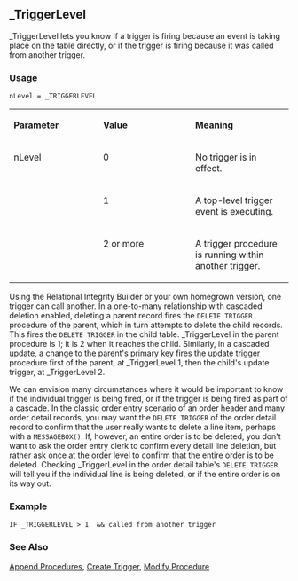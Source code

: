 ## _TriggerLevel

_TriggerLevel lets you know if a trigger is firing because an event is taking place on the table directly, or if the trigger is firing because it was called from another trigger.

### Usage

```foxpro
nLevel = _TRIGGERLEVEL
```
<table>
<tr>
  <td width="32%" valign="top">
  <p><b>Parameter</b></p>
  </td>
  <td width="23%" valign="top">
  <p><b>Value</b></p>
  </td>
  <td width="45%" valign="top">
  <p><b>Meaning</b></p>
  </td>
 </tr>
<tr>
  <td width="32%" rowspan="3" valign="top">
  <p>nLevel</p>
  </td>
  <td width="23%" valign="top">
  <p>0</p>
  </td>
  <td width="45%" valign="top">
  <p>No trigger is in effect.</p>
  </td>
 </tr>
<tr>
  <td width="33%" valign="top">
  <p>1</p>
  </td>
  <td width="67%" valign="top">
  <p>A top-level trigger event is executing.</p>
  </td>
 </tr>
<tr>
  <td width="33%" valign="top">
  <p>2 or more</p>
  </td>
  <td width="67%" valign="top">
  <p>A trigger procedure is running within another trigger.</p>
  </td>
 </tr>
</table>

Using the Relational Integrity Builder or your own homegrown version, one trigger can call another. In a one-to-many relationship with cascaded deletion enabled, deleting a parent record fires the `DELETE TRIGGER` procedure of the parent, which in turn attempts to delete the child records. This fires the `DELETE TRIGGER` in the child table. _TriggerLevel in the parent procedure is 1; it is 2 when it reaches the child. Similarly, in a cascaded update, a change to the parent's primary key fires the update trigger procedure first of the parent, at _TriggerLevel 1, then the child's update trigger, at _TriggerLevel 2.

We can envision many circumstances where it would be important to know if the individual trigger is being fired, or if the trigger is being fired as part of a cascade. In the classic order entry scenario of an order header and many order detail records, you may want the `DELETE TRIGGER` of the order detail record to confirm that the user really wants to delete a line item, perhaps with a `MESSAGEBOX()`. If, however, an entire order is to be deleted, you don't want to ask the order entry clerk to confirm every detail line deletion, but rather ask once at the order level to confirm that the entire order is to be deleted. Checking _TriggerLevel in the order detail table's `DELETE TRIGGER` will tell you if the individual line is being deleted, or if the entire order is on its way out.

### Example

```foxpro
IF _TRIGGERLEVEL > 1  && called from another trigger
```
### See Also

[Append Procedures](s4g343.md), [Create Trigger](s4g346.md), [Modify Procedure](s4g605.md)